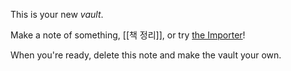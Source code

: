 This is your new *vault*.

Make a note of something, [[책 정리]], or try [the Importer](https://help.obsidian.md/Plugins/Importer)!

When you're ready, delete this note and make the vault your own.